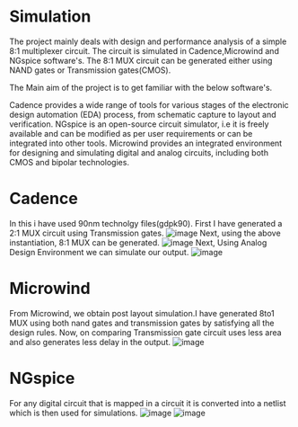 # Simulation
The project mainly deals with design and performance analysis of a simple 8:1 multiplexer circuit. The circuit is simulated in Cadence,Microwind and NGspice software's. The 8:1 MUX circuit can be generated either using NAND gates or Transmission gates(CMOS).

The Main aim of the project is to get familiar with the below software's.

Cadence provides a wide range of tools for various stages of the electronic design automation (EDA) process, from schematic capture to layout and verification. NGspice is an open-source circuit simulator, i.e it is freely available and can be modified as per user requirements or can be integrated into other tools. Microwind provides an integrated environment for designing and simulating digital and analog circuits, including both CMOS and bipolar technologies.
# Cadence
In this i have used 90nm technolgy files(gdpk90). First I have generated a 2:1 MUX circuit using Transmission gates.
![image](https://github.com/Gowtham245678/Digital-Circuit-Simulation-in-Cadence-Microwind-and-NGspice/assets/138134146/ea0a5903-dc05-4cef-81c0-de0284b701aa)
Next, using the above instantiation, 8:1 MUX can be generated.
![image](https://github.com/Gowtham245678/Digital-Circuit-Simulation-in-Cadence-Microwind-and-NGspice/assets/138134146/031dd93a-2aca-4495-839b-f4cf7d814808)
Next, Using Analog Design Environment we can simulate our output.
![image](https://github.com/Gowtham245678/Digital-Circuit-Simulation-in-Cadence-Microwind-and-NGspice/assets/138134146/2ea1c6ea-850c-4e31-8ab3-5d578a16ab07)

# Microwind
From Microwind, we obtain post layout simulation.I have generated 8to1 MUX using both nand gates and transmission gates by satisfying all the design rules. Now, on comparing Transmission gate circuit uses less area and also generates less delay in the output.
![image](https://github.com/Gowtham245678/Digital-Circuit-Simulation-in-Cadence-Microwind-and-NGspice/assets/138134146/2a97e3b2-0d84-4cf2-b8ad-203be8c683c6)
# NGspice
For any digital circuit that is mapped in a circuit it is converted into a netlist which is then used for simulations.
![image](https://github.com/Gowtham245678/Digital-Circuit-Simulation-in-Cadence-Microwind-and-NGspice/assets/138134146/d2baa9f2-ebd9-4a53-9eaf-bcb30d71785f)
![image](https://github.com/Gowtham245678/Digital-Circuit-Simulation-in-Cadence-Microwind-and-NGspice/assets/138134146/22759111-193e-4f27-a1f5-00c1075aaa80)
















